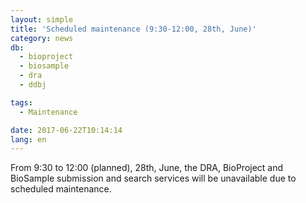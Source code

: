 ```yaml
---
layout: simple
title: 'Scheduled maintenance (9:30-12:00, 28th, June)'
category: news
db:
  - bioproject
  - biosample
  - dra
  - ddbj

tags:
  - Maintenance

date: 2017-06-22T10:14:14
lang: en
---
```


<p>From 9:30 to 12:00 (planned), 28th, June, the DRA, BioProject and BioSample submission and search services will be unavailable due to scheduled maintenance.</p>

